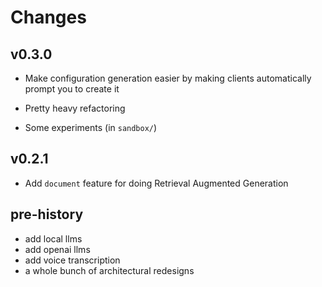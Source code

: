 # Changes

## v0.3.0

* Make configuration generation easier by making clients automatically prompt you to create it

* Pretty heavy refactoring

* Some experiments (in `sandbox/`)


## v0.2.1

* Add `document` feature for doing Retrieval Augmented Generation


## pre-history

* add local llms
* add openai llms
* add voice transcription
* a whole bunch of architectural redesigns

